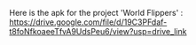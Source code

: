Here is the apk for the project 'World Flippers' : https://drive.google.com/file/d/19C3PFdaf-t8foNfkoaeeTfvA9UdsPeu6/view?usp=drive_link
